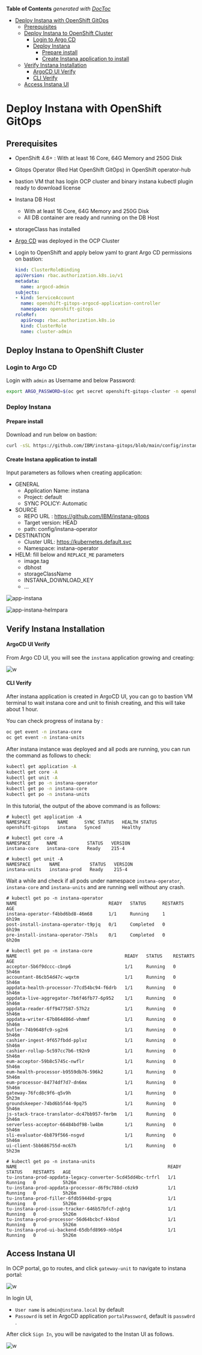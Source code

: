 <!-- START doctoc generated TOC please keep comment here to allow auto update -->
<!-- DON'T EDIT THIS SECTION, INSTEAD RE-RUN doctoc TO UPDATE -->
**Table of Contents**  *generated with [DocToc](https://github.com/thlorenz/doctoc)*

- [Deploy Instana with OpenShift GitOps](#deploy-instana-with-openshift-gitops)
  - [Prerequisites](#prerequisites)
  - [Deploy Instana to OpenShift Cluster](#deploy-instana-to-openshift-cluster)
    - [Login to Argo CD](#login-to-argo-cd)
    - [Deploy Instana](#deploy-instana)
      - [Prepare install](#prepare-install)
      - [Create Instana application to install](#create-instana-application-to-install)
  - [Verify Instana Installation](#verify-instana-installation)
      - [ArgoCD UI Verify](#argocd-ui-verify)
      - [CLI Verify](#cli-verify)
  - [Access Instana UI](#access-instana-ui)

<!-- END doctoc generated TOC please keep comment here to allow auto update -->

# Deploy Instana with OpenShift GitOps

## Prerequisites

- OpenShift 4.6+ :  With at least 16 Core, 64G Memory and 250G Disk

- Gitops Operator (Red Hat OpenShift GitOps) in OpenShift operator-hub

- bastion VM that has login OCP cluster and binary instana kubectl plugin ready to download license 

- Instana DB Host
  - With at least 16 Core, 64G Memory and 250G Disk
  - All DB container are ready and running on the DB Host

- storageClass has installed

- [Argo CD](https://argo-cd.readthedocs.io/en/stable/getting_started/#6-create-an-application-from-a-git-repository) was deployed in the OCP Cluster

- Login to OpenShift and apply below yaml to grant Argo CD  permissions on bastion:

  ```yaml
  kind: ClusterRoleBinding
  apiVersion: rbac.authorization.k8s.io/v1
  metadata:
    name: argocd-admin
  subjects:
  - kind: ServiceAccount
    name: openshift-gitops-argocd-application-controller
    namespace: openshift-gitops
  roleRef:
    apiGroup: rbac.authorization.k8s.io
    kind: ClusterRole
    name: cluster-admin
  ```

  

  

## Deploy Instana to OpenShift Cluster
### Login to Argo CD

Login with `admin` as Username and below Password: 

```sh
export ARGO_PASSWORD=$(oc get secret openshift-gitops-cluster -n openshift-gitops -o "jsonpath={.data['admin\.password']}" | base64 -d)
```



### Deploy Instana

#### Prepare install

Download and run below on bastion:

```sh
curl -sSL https://github.com/IBM/instana-gitops/blob/main/config/instana-operator/scripts/prepare.sh | sh
```



#### Create Instana application to install

Input parameters as follows when creating application:
- GENERAL
  - Application Name: instana
  - Project: default
  - SYNC POLICY: Automatic
- SOURCE
  - REPO URL : https://github.com/IBM/instana-gitops
  - Target version: HEAD
  - path: config/instana-operator
- DESTINATION
  - Cluster URL: https://kubernetes.default.svc
  - Namespace: instana-operator
- HELM:  fill below and   `REPLACE_ME` parameters
  - image.tag
  - dbhost
  - storageClassName
  - INSTANA_DOWNLOAD_KEY
  - ...



![app-instana](images/app-instana.png)



![app-instana-helmpara](images/app-instana-helmpara.png)



## Verify Instana Installation

#### ArgoCD UI Verify

From Argo CD UI, you will see the `instana` application growing and creating:

![w](images/app-instana-tree.png)



#### CLI Verify

After instana application is created in ArgoCD UI, you can go to bastion VM terminal to wait instana core and unit to finish creating, and this will take about 1 hour.

You can check progress of instana by :

```sh
oc get event -n instana-core
oc get event -n instana-units
```

After instana instance was deployed and all pods are running, you can run the command as follows to check:

```sh
kubectl get application -A
kubectl get core -A
kubectl get unit -A
kubectl get po -n instana-operator
kubectl get po -n instana-core
kubectl get po -n instana-units
```

In this tutorial, the output of the above command is as follows:


```console
# kubectl get application -A
NAMESPACE          NAME      SYNC STATUS   HEALTH STATUS
openshift-gitops   instana   Synced        Healthy

# kubectl get core -A
NAMESPACE      NAME           STATUS   VERSION
instana-core   instana-core   Ready    215-4

# kubectl get unit -A
NAMESPACE       NAME           STATUS   VERSION
instana-units   instana-prod   Ready    215-4
```

Wait a while and check if all pods under namespace `instana-operator`, `instana-core` and `instana-units` and are running well without any crash.

```console
# kubectl get po -n instana-operator
NAME                                  READY   STATUS      RESTARTS   AGE
instana-operator-f4bbd6bd8-46m68      1/1     Running     1          6h19m
post-install-instana-operator-t9pjq   0/1     Completed   0          6h19m
pre-install-instana-operator-75hls    0/1     Completed   0          6h20m
```
```console
# kubectl get po -n instana-core
NAME                                        READY   STATUS    RESTARTS   AGE
acceptor-5b6f9dccc-cbnp6                    1/1     Running   0          5h46m
accountant-86cb54d47c-wqxtm                 1/1     Running   0          5h46m
appdata-health-processor-77cd54bc94-f6drb   1/1     Running   0          5h46m
appdata-live-aggregator-7b6f46fb77-6p952    1/1     Running   0          5h46m
appdata-reader-6ff9477587-57h2z             1/1     Running   0          5h46m
appdata-writer-67b864d86d-vhmmf             1/1     Running   0          5h46m
butler-74b9648fc9-sg2n6                     1/1     Running   0          5h46m
cashier-ingest-9f657fbdd-pplvz              1/1     Running   0          5h46m
cashier-rollup-5c597cc7b6-t92n9             1/1     Running   0          5h46m
eum-acceptor-59b8c5745c-nwflr               1/1     Running   0          5h46m
eum-health-processor-b9559db76-596k2        1/1     Running   0          5h46m
eum-processor-84774df7d7-dn6mx              1/1     Running   0          5h46m
gateway-76fcd8c9f6-q5v9h                    1/1     Running   0          5h23m
groundskeeper-74bd6b5f44-9pq75              1/1     Running   0          5h46m
js-stack-trace-translator-dc47bb957-fmrbm   1/1     Running   0          5h46m
serverless-acceptor-66484bdf98-lw4bm        1/1     Running   0          5h46m
sli-evaluator-6b879f566-nsgvd               1/1     Running   0          5h46m
ui-client-5bb686755d-mc67h                  1/1     Running   0          5h23m
```
```console
# kubectl get po -n instana-units
NAME                                                        READY   STATUS    RESTARTS   AGE
tu-instana-prod-appdata-legacy-converter-5cd45dd4bc-trfrl   1/1     Running   0          5h26m
tu-instana-prod-appdata-processor-d6f9c788d-c6zk9           1/1     Running   0          5h26m
tu-instana-prod-filler-6fdb5944bd-grgpq                     1/1     Running   0          5h26m
tu-instana-prod-issue-tracker-646b57bfcf-zqbtg              1/1     Running   0          5h26m
tu-instana-prod-processor-56d64bcbcf-kkbsd                  1/1     Running   0          5h26m
tu-instana-prod-ui-backend-65dbfd8969-nb5p4                 1/1     Running   0          5h26m
```



## Access Instana UI

In OCP portal, go to routes, and click `gateway-unit` to navigate to instana portal:

![w](images/gateways.png)



In login UI,

- `User name` is `admin@instana.local` by default
- `Passowrd` is set in ArgoCD application `portalPassword`,  default is `passw0rd` .

After click `Sign In`, you will be navigated to the Instan UI as follows.



![w](images/instana-running.png)
